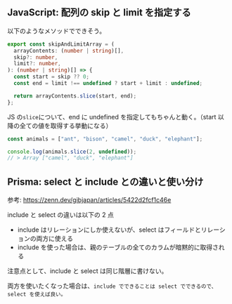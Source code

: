 ## JavaScript: 配列の skip と limit を指定する

以下のようなメソッドでできそう。

```ts
export const skipAndLimitArray = (
  arrayContents: (number | string)[],
  skip?: number,
  limit?: number,
): (number | string)[] => {
  const start = skip ?? 0;
  const end = limit !== undefined ? start + limit : undefined;

  return arrayContents.slice(start, end);
};
```

JS の`slice`について、end に undefined を指定してもちゃんと動く。（start 以降の全ての値を取得する挙動になる）

```js
const animals = ["ant", "bison", "camel", "duck", "elephant"];

console.log(animals.slice(2, undefined));
// > Array ["camel", "duck", "elephant"]
```

## Prisma: select と include との違いと使い分け

参考: https://zenn.dev/gibjapan/articles/5422d2fcf1c46e

include と select の違いは以下の 2 点

- include はリレーションにしか使えないが、select はフィールドとリレーションの両方に使える
- include を使った場合は、親のテーブルの全てのカラムが暗黙的に取得される

注意点として、include と select は同じ階層に書けない。

両方を使いたくなった場合は、`include でできることは select でできるので、select を使えば良い。`

